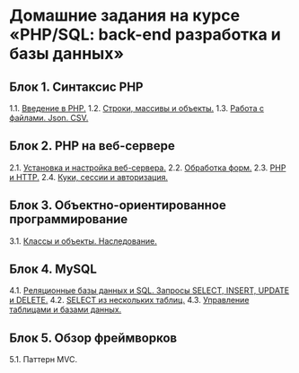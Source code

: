 # Домашние задания на курсе «PHP/SQL: back-end разработка и базы данных»
## Блок 1. Синтаксис PHP
1.1. [Введение в PHP.](./intro)
1.2. [Строки, массивы и объекты.](./string-array/)
1.3. [Работа с файлами. Json. CSV.](./files/)

## Блок 2. PHP на веб-сервере
2.1. [Установка и настройка веб-сервера.](https://github.com/netology-code/php-homeworks/tree/master/server)
2.2. [Обработка форм.](https://github.com/netology-code/php-homeworks/tree/master/forms)
2.3. [PHP и HTTP.](https://github.com/netology-code/php-homeworks/tree/master/http)
2.4. [Куки, сессии и авторизация.](https://github.com/netology-code/php-homeworks/tree/master/session)

## Блок 3. Объектно-ориентированное программирование
3.1. [Классы и объекты. Наследование.](https://github.com/netology-code/php-homeworks/tree/master/class)

## Блок 4. MySQL
4.1. [Реляционные базы данных и SQL. Запросы SELECT, INSERT, UPDATE и DELETE.](https://github.com/netology-code/php-homeworks/tree/master/sql)
4.2. [SELECT из нескольких таблиц.](https://github.com/netology-code/php-homeworks/tree/master/join)
4.3. [Управление таблицами и базами данных.](https://github.com/netology-code/php-homeworks/tree/master/manage)

## Блок 5. Обзор фреймворков
5.1. Паттерн MVC.
